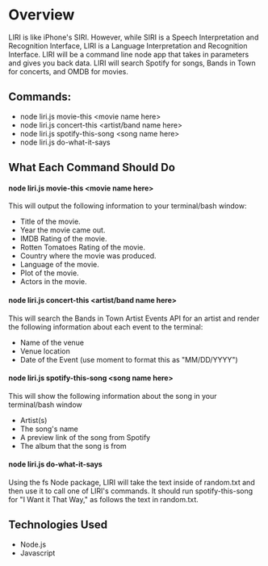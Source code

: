 # Overview
LIRI is like iPhone's SIRI. However, while SIRI is a Speech Interpretation and Recognition Interface, LIRI is a Language Interpretation and Recognition Interface. LIRI will be a command line node app that takes in parameters and gives you back data. LIRI will search Spotify for songs, Bands in Town for concerts, and OMDB for movies.

## Commands:
* node liri.js movie-this <movie name here\>
* node liri.js concert-this <artist/band name here\>
* node liri.js spotify-this-song <song name here\>
* node liri.js do-what-it-says

## What Each Command Should Do
#### node liri.js movie-this <movie name here\>
This will output the following information to your terminal/bash window:
   * Title of the movie.
   * Year the movie came out.
   * IMDB Rating of the movie.
   * Rotten Tomatoes Rating of the movie.
   * Country where the movie was produced.
   * Language of the movie.
   * Plot of the movie.
   * Actors in the movie.

#### node liri.js concert-this <artist/band name here>
This will search the Bands in Town Artist Events API for an artist and render the following information about each event to the terminal:
* Name of the venue
* Venue location
* Date of the Event (use moment to format this as "MM/DD/YYYY")

#### node liri.js spotify-this-song <song name here\>
This will show the following information about the song in your terminal/bash window
* Artist(s)
* The song's name
* A preview link of the song from Spotify
* The album that the song is from

#### node liri.js do-what-it-says
Using the fs Node package, LIRI will take the text inside of random.txt and then use it to call one of LIRI's commands.
It should run spotify-this-song for "I Want it That Way," as follows the text in random.txt.

## Technologies Used
* Node.js
* Javascript